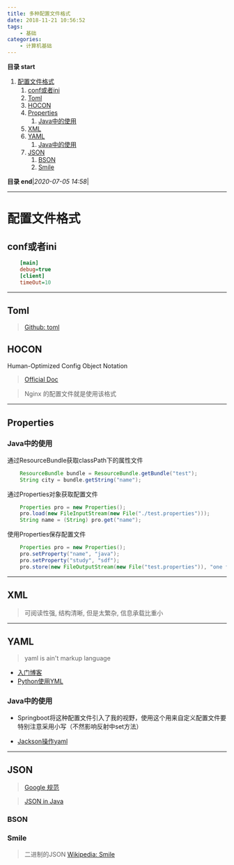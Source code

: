 ```yaml
---
title: 多种配置文件格式
date: 2018-11-21 10:56:52
tags: 
    - 基础
categories: 
    - 计算机基础
---
```


**目录 start**

1. [配置文件格式](#配置文件格式)
    1. [conf或者ini](#conf或者ini)
    1. [Toml](#toml)
    1. [HOCON](#hocon)
    1. [Properties](#properties)
        1. [Java中的使用](#java中的使用)
    1. [XML](#xml)
    1. [YAML](#yaml)
        1. [Java中的使用](#java中的使用)
    1. [JSON](#json)
        1. [BSON](#bson)
        1. [Smile](#smile)

**目录 end**|_2020-07-05 14:58_|
****************************************
# 配置文件格式

## conf或者ini

```ini
    [main]
    debug=true
    [client]
    timeOut=10
```

************************
## Toml
> [Github: toml](https://github.com/toml-lang/toml)

## HOCON
Human-Optimized Config Object Notation

> [Official Doc](https://docs.spongepowered.org/stable/zh-CN/server/getting-started/configuration/hocon.html)

> Nginx 的配置文件就是使用该格式

************************
## Properties

### Java中的使用

通过ResourceBundle获取classPath下的属性文件
```java
    ResourceBundle bundle = ResourceBundle.getBundle("test");
    String city = bundle.getString("name");
```

通过Properties对象获取配置文件
```java
    Properties pro = new Properties();
    pro.load(new FileInputStream(new File("./test.properties")));
    String name = (String) pro.get("name");
```

使用Properties保存配置文件
```java
    Properties pro = new Properties();
    pro.setProperty("name", "java");
    pro.setProperty("study", "sdf");
    pro.store(new FileOutputStream(new File("test.properties")), "one file");
```

************************
## XML
> 可阅读性强, 结构清晰, 但是太繁杂, 信息承载比重小

************************
## YAML
> yaml is ain't markup language

- [入门博客](http://blog.csdn.net/liukuan73/article/details/78031693)
- [Python使用YML](http://www.cnblogs.com/c9com/archive/2013/01/05/2845539.html)

### Java中的使用
- Springboot将这种配置文件引入了我的视野，使用这个用来自定义配置文件要特别注意采用小写（不然影响反射中set方法）

- [Jackson操作yaml](https://dzone.com/articles/read-yaml-in-java-with-jackson)

************************

## JSON
> [Google 规范](https://github.com/darcyliu/google-styleguide/blob/master/JSONStyleGuide.md)

> [JSON in Java](https://www.baeldung.com/java-json)  

### BSON

### Smile
> 二进制的JSON [Wikipedia: Smile](https://en.wikipedia.org/wiki/Smile_%28data_interchange_format%29)
